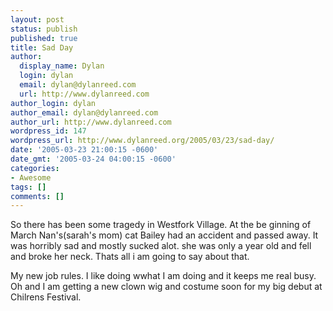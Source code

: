 ```yaml
---
layout: post
status: publish
published: true
title: Sad Day
author:
  display_name: Dylan
  login: dylan
  email: dylan@dylanreed.com
  url: http://www.dylanreed.com
author_login: dylan
author_email: dylan@dylanreed.com
author_url: http://www.dylanreed.com
wordpress_id: 147
wordpress_url: http://www.dylanreed.org/2005/03/23/sad-day/
date: '2005-03-23 21:00:15 -0600'
date_gmt: '2005-03-24 04:00:15 -0600'
categories:
- Awesome
tags: []
comments: []
---
```

<p>So there has been some tragedy in Westfork Village. At the be ginning of March Nan's(sarah's mom) cat Bailey had an accident and passed away. It was horribly sad and mostly sucked alot. she was only a year old and fell and broke her neck. Thats all i am going to say about that.</p>
<p>My new job rules. I like doing wwhat I am doing and it keeps me real busy. Oh and I am getting a new clown wig and costume soon for my big debut at Chilrens Festival.</p>
